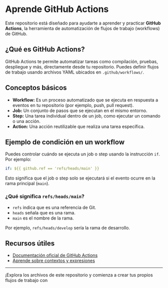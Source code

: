 # Aprende GitHub Actions

Este repositorio está diseñado para ayudarte a aprender y practicar **GitHub Actions**, la herramienta de automatización de flujos de trabajo (workflows) de GitHub.

## ¿Qué es GitHub Actions?

GitHub Actions te permite automatizar tareas como compilación, pruebas, despliegue y más, directamente desde tu repositorio. Puedes definir flujos de trabajo usando archivos YAML ubicados en `.github/workflows/`.

## Conceptos básicos

- **Workflow:** Es un proceso automatizado que se ejecuta en respuesta a eventos en tu repositorio (por ejemplo, push, pull request).
- **Job:** Un conjunto de pasos que se ejecutan en el mismo entorno.
- **Step:** Una tarea individual dentro de un job, como ejecutar un comando o una acción.
- **Action:** Una acción reutilizable que realiza una tarea específica.

## Ejemplo de condición en un workflow

Puedes controlar cuándo se ejecuta un job o step usando la instrucción `if`.  
Por ejemplo:

```yaml
if: ${{ github.ref == 'refs/heads/main' }}
```

Esto significa que el job o step solo se ejecutará si el evento ocurre en la rama principal (`main`).

### ¿Qué significa `refs/heads/main`?

- `refs` indica que es una referencia de Git.
- `heads` señala que es una rama.
- `main` es el nombre de la rama.

Por ejemplo, `refs/heads/develop` sería la rama de desarrollo.

## Recursos útiles

- [Documentación oficial de GitHub Actions](https://docs.github.com/actions)
- [Aprende sobre contextos y expresiones](https://docs.github.com/actions/learn-github-actions/contexts)

---

¡Explora los archivos de este repositorio y comienza a crear tus propios flujos de trabajo con